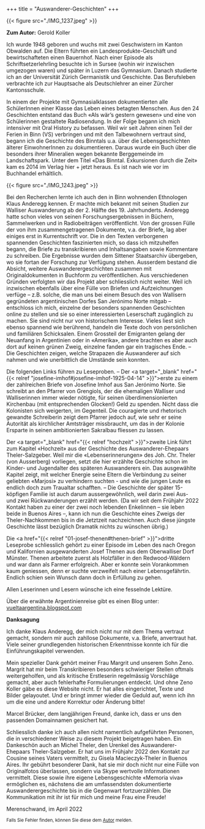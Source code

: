 +++
title = "Auswanderer-Geschichten"
+++

{{< figure src="./IMG_1237.jpeg" >}}

**Zum Autor:** Gerold Koller

Ich wurde 1948 geboren und wuchs mit zwei Geschwistern im Kanton Obwalden auf. Die Eltern führten ein Landesprodukte-Geschäft und bewirtschafteten einen Bauernhof. Nach einer Episode als Schriftsetzerlehrling besuchte ich in Sursee (wohin wir inzwischen umgezogen waren) und später in Luzern das Gymnasium. Danach studierte ich an der Universität Zürich Germanistik und Geschichte. Das Berufsleben verbrachte ich zur Hauptsache als Deutschlehrer an einer Zürcher Kantonsschule.
 
In einem der Projekte mit Gymnasialklassen dokumentierten alle SchülerInnen einer Klasse das Leben eines betagten Menschen. Aus den 24 Geschichten entstand das Buch «Als wär’s gestern gewesen» und eine von Schülerinnen gestaltete Radiosendung. In der Folge begann ich mich intensiver mit Oral History zu befassen. Weil wir seit Jahren einen Teil der Ferien in Binn (VS) verbringen und mit den Talbewohnern vertraut sind, begann ich die Geschichte des Binntals u.a. über die Lebensgeschichten älterer EinwohnerInnen zu dokumentieren. Daraus wurde ein Buch über die besonders ihrer Mineralien wegen bekannte Berggemeinde im Landschaftspark. Unter dem Titel «Das Binntal. Exkursionen durch die Zeit» kam es 2014 im Verlag hier + jetzt heraus. Es ist nach wie vor im Buchhandel erhältlich.
 
{{< figure src="./IMG_1243.jpeg" >}}

Bei den Recherchen lernte ich auch den in Binn wohnenden Ethnologen Klaus Anderegg kennen. Er machte mich bekannt mit seinen Studien zur Walliser Auswanderung ab der 2. Hälfte des 19. Jahrhunderts. Anderegg hatte schon vieles von seinen Forschungsergebnissen in Büchern, Sammelwerken und in Radiobeiträgen veröffentlicht. Von der grossen Fülle der von ihm zusammengetragenen Dokumente, v.a. der Briefe, lag aber einiges erst in Kurrentschrift vor. Die in den Texten verborgenen spannenden Geschichten faszinierten mich, so dass ich mitzuhelfen begann, die Briefe zu transkribieren und Inhaltsangaben sowie Kommentare zu schreiben. Die Ergebnisse wurden dem Sittener Staatsarchiv übergeben, wo sie fortan der Forschung zur Verfügung stehen. Ausserdem bestand die Absicht, weitere Auswanderergeschichten zusammen mit Originaldokumenten in Buchform zu veröffentlichen. Aus verschiedenen Gründen verfolgten wir das Projekt aber schliesslich nicht weiter. Weil ich inzwischen ebenfalls über eine Fülle von Briefen und Aufzeichnungen verfüge – z.B. solche, die man uns bei einem Besuch des von Wallisern gegründeten argentinischen Dorfes San Jerónimo Norte mitgab – entschloss ich mich, einzelne der besonders spannenden Geschichten online zu stellen und sie so einer interessierten Leserschaft zugänglich zu machen. Sie sind nicht nur von historischem Interesse. Vieles liest sich ebenso spannend wie berührend, handeln die Texte doch von persönlichen und familiären Schicksalen. Einem Grossteil der Emigranten gelang der Neuanfang in Argentinien oder in «Amerika», andere brachten es aber auch dort auf keinen grünen Zweig, einzelne fanden gar ein tragisches Ende. – Die Geschichten zeigen, welche Strapazen die Auswanderer auf sich nahmen und wie unerbittlich die Umstände sein konnten.
 
Die folgenden Links führen zu Leseproben. – Der <a target="_blank" href="{{< relref "josefine-imhof#josefine-imhof-1925-04-14" >}}">erste</a> zu einem der zahlreichen Briefe von Josefine Imhof aus San Jerónimo Norte. Sie schreibt an den Pfarrer von Grengiols, der die ehemaligen Walliser und Walliserinnen immer wieder nötigte, für seinen überdimensionierten Kirchenbau (mit entsprechenden Glocken!) Geld zu spenden. Nicht dass die Kolonisten sich weigerten, im Gegenteil. Die couragierte und rhetorisch gewandte Schreiberin zeigt dem Pfarrer jedoch auf, wie sehr er seine Autorität als kirchlicher Amtsträger missbraucht, um das in der Kolonie Ersparte in seinen ambitionierten Sakralbau fliessen zu lassen.
 
Der <a target="_blank" href="{{< relref "hochzeit" >}}">zweite Link</a> führt zum Kapitel «Hochzeit» aus der Geschichte des Auswanderer-Ehepaars Theler-Salzgeber. Weil mir die «Lebenserinnerungen» des Joh. Chr. Theler (von Ausserberg) vorliegen, setzt die hier erzählte Geschichte schon im Kinder- und Jugendalter des späteren Auswanderers ein. Das ausgewählte Kapitel zeigt, mit welcher Energie seine Eltern die Verbindung zu seiner geliebten «Marjosi» zu verhindern suchten - und wie die jungen Leute es endlich doch zum Traualtar schafften. – Die Geschichte der später 15-köpfigen Familie ist auch darum aussergewöhnlich, weil darin zwei Aus- und zwei Rückwanderungen erzählt werden. (Da wir seit dem Frühjahr 2022 Kontakt haben zu einer der zwei noch lebenden Enkelinnen – sie leben beide in Buenos Aires –, kann ich nun die Geschichte eines Zweigs der Theler-Nachkommen bis in die Jetztzeit nachzeichnen. Auch diese jüngste Geschichte lässt bezüglich Dramatik nichts zu wünschen übrig.)
 
Die <a href="{{< relref "01-josef-thenen#thenen-brief" >}}">dritte Leseprobe</a> schliesslich gehört zu einer Episode im Leben des nach Oregon und Kalifornien ausgewanderten Josef Thenen aus dem Oberwalliser Dorf Münster. Thenen arbeitete zuerst als Holzfäller in den Redwood-Wäldern und war dann als Farmer erfolgreich. Aber er konnte sein Vorankommen kaum geniessen, denn er suchte verzweifelt nach einer Lebensgefährtin. Endlich schien sein Wunsch dann doch in Erfüllung zu gehen.
 
Allen Leserinnen und Lesern wünsche ich eine fesselnde Lektüre.
 
Über die erwähnte Argentinienreise gibt es einen Blog unter: <a href="https://vueltaargentina.blogspot.com" target="_blank">vueltaargentina.blogspot.com</a> 

**Danksagung**

Ich danke Klaus Anderegg, der mich nicht nur mit dem Thema vertraut gemacht, sondern mir auch zahllose Dokumente, v.a. Briefe, anvertraut hat. Viele seiner grundlegenden historischen Erkenntnisse konnte ich für die Einführungskapitel verwenden.

Mein spezieller Dank gehört meiner Frau Margrit und unserem Sohn Zeno. Margrit hat mir beim Transkribieren besonders schwieriger Stellen oftmals weitergeholfen, und als kritische Erstleserin regelmässig Vorschläge gemacht, aber auch fehlerhafte Formulierungen entdeckt.
Und ohne Zeno Koller gäbe es diese Website nicht. Er hat alles eingerichtet, Texte und Bilder gelayoutet. Und er bringt immer wieder die Geduld auf, wenn ich ihn um die eine und andere Korrektur oder Änderung bitte!

Marcel Brücker, dem langjährigen Freund, danke ich, dass er uns den passenden Domainnamen gesichert hat.

Schliesslich danke ich auch allen nicht namentlich aufgeführten Personen, die in verschiedener Weise zu diesem Projekt beigetragen haben. Ein Dankeschön auch an Michel Theler, den Urenkel des Auswanderer-Ehepaars Theler-Salzgeber. Er hat uns im Frühjahr 2022 den Kontakt zur Cousine seines Vaters vermittelt, zu Gisela Macieczyk-Theler in Buenos Aires. Ihr gebührt besonderer Dank, hat sie mir doch nicht nur eine Fülle von Originalfotos überlassen, sondern via Skype wertvolle Informationen vermittelt. Diese sowie ihre eigene Lebensgeschichte «Memoria viva» ermöglichen es, nächstens die am umfassendsten dokumentierte Auswanderergeschichte bis in die Gegenwart fortzuerzählen. Die Kommunikation mit ihr ist für mich und meine Frau eine Freude!  

Merenschwand, im April 2022  

<sub>Falls Sie Fehler finden, können Sie diese dem [Autor](mailto:gerold.koller@gmail.com) melden.</sub>